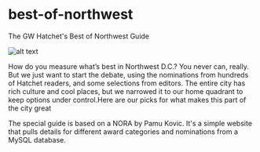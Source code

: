 best-of-northwest
=================

The GW Hatchet's Best of Northwest Guide

![alt text](https://raw.github.com/GWHatchet/best-of-northwest/master/screenshot.png "Home Page Screenshot")

How do you measure what’s best in Northwest D.C.? You never can, really. But we just want to start the debate, using the nominations from hundreds of Hatchet readers, and some selections from editors. The entire city has rich culture and cool places, but we narrowed it to our home quadrant to keep options under control.Here are our picks for what makes this part of the city great

The special guide is based on a NORA by Pamu Kovic. It's a simple website that pulls details for different award categories and nominations from a MySQL database.
